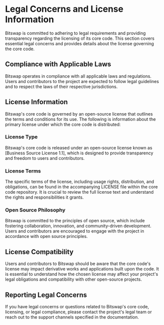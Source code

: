 # Legal Concerns and License Information

Bitswap is committed to adhering to legal requirements and providing transparency regarding the licensing of its core code. This section covers essential legal concerns and provides details about the license governing the core code.

## Compliance with Applicable Laws

Bitswap operates in compliance with all applicable laws and regulations. Users and contributors to the project are expected to follow legal guidelines and to respect the laws of their respective jurisdictions.

## License Information

Bitswap's core code is governed by an open-source license that outlines the terms and conditions for its use. The following is information about the primary license under which the core code is distributed:

### License Type

Bitswap's core code is released under an open-source license known as [Business Source License 1.1], which is designed to provide transparency and freedom to users and contributors.

### License Terms

The specific terms of the license, including usage rights, distribution, and obligations, can be found in the accompanying LICENSE file within the core code repository. It is crucial to review the full license text and understand the rights and responsibilities it grants.

### Open Source Philosophy

Bitswap is committed to the principles of open source, which include fostering collaboration, innovation, and community-driven development. Users and contributors are encouraged to engage with the project in accordance with open source principles.

## License Compatibility

Users and contributors to Bitswap should be aware that the core code's license may impact derivative works and applications built upon the code. It is essential to understand how the chosen license may affect your project's legal obligations and compatibility with other open-source projects.

## Reporting Legal Concerns

If you have legal concerns or questions related to Bitswap's core code, licensing, or legal compliance, please contact the project's legal team or reach out to the support channels specified in the documentation.
